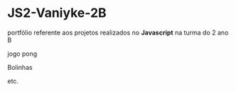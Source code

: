 # JS2-Vaniyke-2B
portfólio referente aos projetos realizados no **Javascript** na turma do 2 ano B

jogo pong

Bolinhas

etc.
